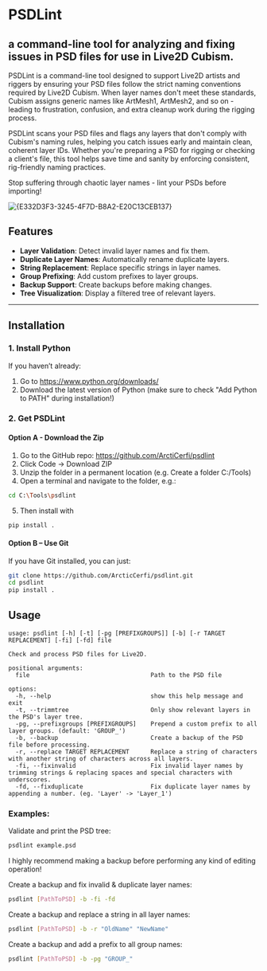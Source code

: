 # PSDLint

a command-line tool for analyzing and fixing issues in PSD files for use in Live2D Cubism.
---

PSDLint is a command-line tool designed to support Live2D artists and riggers by ensuring your PSD files follow the strict naming conventions required by Live2D Cubism. When layer names don't meet these standards, Cubism assigns generic names like ArtMesh1, ArtMesh2, and so on - leading to frustration, confusion, and extra cleanup work during the rigging process.

PSDLint scans your PSD files and flags any layers that don't comply with Cubism's naming rules, helping you catch issues early and maintain clean, coherent layer IDs. Whether you're preparing a PSD for rigging or checking a client's file, this tool helps save time and sanity by enforcing consistent, rig-friendly naming practices.

Stop suffering through chaotic layer names - lint your PSDs before importing!

![{E332D3F3-3245-4F7D-B8A2-E20C13CEB137}](https://github.com/user-attachments/assets/bbc81a45-d05f-425d-a76c-6b4f129caed8)

## Features
- **Layer Validation**: Detect invalid layer names and fix them.
- **Duplicate Layer Names**: Automatically rename duplicate layers.
- **String Replacement**: Replace specific strings in layer names.
- **Group Prefixing**: Add custom prefixes to layer groups.
- **Backup Support**: Create backups before making changes.
- **Tree Visualization**: Display a filtered tree of relevant layers.

---


## Installation

### 1. Install Python

If you haven’t already:

1. Go to https://www.python.org/downloads/
2. Download the latest version of Python (make sure to check "Add Python to PATH" during installation!)

### 2. Get PSDLint
#### Option A - Download the Zip

1. Go to the GitHub repo: https://github.com/ArctiCerfi/psdlint
2. Click Code → Download ZIP
3. Unzip the folder in a permanent location (e.g. Create a folder C:/Tools)
4. Open a terminal and navigate to the folder, e.g.:
```bash
cd C:\Tools\psdlint
```
5. Then install with
```bash
pip install .
```

#### Option B – Use Git
If you have Git installed, you can just:
```bash
git clone https://github.com/ArcticCerfi/psdlint.git
cd psdlint
pip install .
```

## Usage

```
usage: psdlint [-h] [-t] [-pg [PREFIXGROUPS]] [-b] [-r TARGET REPLACEMENT] [-fi] [-fd] file

Check and process PSD files for Live2D.

positional arguments:
  file                                  Path to the PSD file

options:
  -h, --help                            show this help message and exit
  -t, --trimmtree                       Only show relevant layers in the PSD's layer tree.
  -pg, --prefixgroups [PREFIXGROUPS]    Prepend a custom prefix to all layer groups. (default: 'GROUP_')
  -b, --backup                          Create a backup of the PSD file before processing.
  -r, --replace TARGET REPLACEMENT      Replace a string of characters with another string of characters across all layers.
  -fi, --fixinvalid                     Fix invalid layer names by trimming strings & replacing spaces and special characters with underscores.
  -fd, --fixduplicate                   Fix duplicate layer names by appending a number. (eg. 'Layer' -> 'Layer_1')
```


### Examples:
Validate and print the PSD tree:
```bash
psdlint example.psd
```

I highly recommend making a backup before performing any kind of editing operation!

Create a backup and fix invalid & duplicate layer names:
```bash
psdlint [PathToPSD] -b -fi -fd
```

Create a backup and replace a string in all layer names:
```bash
psdlint [PathToPSD] -b -r "OldName" "NewName"
```

Create a backup and add a prefix to all group names:
```bash
psdlint [PathToPSD] -b -pg "GROUP_"
```
